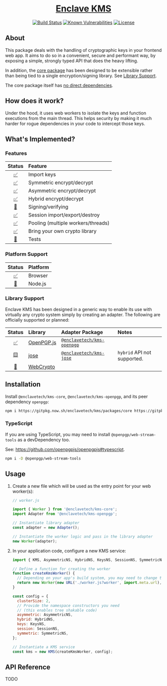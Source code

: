 <div align=center>

# [Enclave KMS](https://github.com/enclavetech/kms)

[![Build Status](https://github.com/enclavetech/kms/actions/workflows/build.yml/badge.svg)](https://github.com/enclavetech/kms/actions/workflows/build.yml) [![Known Vulnerabilities](https://snyk.io/test/github/enclavetech/kms/badge.svg)](https://snyk.io/test/github/enclavetech/kms) [![License](https://img.shields.io/github/license/enclavetech/kms)](LICENSE)

</div>

<!-- TODO: table of contents -->

## About

This package deals with the handling of cryptographic keys in your frontend web app. It aims to do so in a convenient, secure and performant way, by exposing a simple, strongly typed API that does the heavy lifting.

In addition, the [core package](packages/core) has been designed to be extensible rather than being tied to a single encryption/signing library. See [Library Support](#library-support).

The core package itself has [no direct dependencies](packages/core/package.json).

## How does it work?

Under the hood, it uses web workers to isolate the keys and function executions from the main thread. This helps security by making it much harder for rogue dependencies in your code to intercept those keys.

## What's Implemented?

### Features

|                 Status                 | Feature                            |
| :------------------------------------: | :--------------------------------- |
| [:white_check_mark:](## 'Implemented') | Import keys                        |
| [:white_check_mark:](## 'Implemented') | Symmetric encrypt/decrypt          |
| [:white_check_mark:](## 'Implemented') | Asymmetric encrypt/decrypt         |
| [:white_check_mark:](## 'Implemented') | Hybrid encrypt/decrypt             |
|     [:construction:](## 'Planned')     | Signing/verifying                  |
| [:white_check_mark:](## 'Implemented') | Session import/export/destroy      |
| [:white_check_mark:](## 'Implemented') | Pooling (multiple workers/threads) |
| [:white_check_mark:](## 'Implemented') | Bring your own crypto library      |
|     [:construction:](## 'Planned')     | Tests                              |

### Platform Support

|                Status                | Platform |
| :----------------------------------: | :------- |
| [:white_check_mark:](## 'Supported') | Browser  |
|    [:construction:](## 'Planned')    | Node.js  |

### Library Support

Enclave KMS has been designed in a generic way to enable its use with virtually any crypto system simply by creating an adapter. The following are officially supported or planned:

<!-- TODO: provide adapter docs -->

|                Status                | Library                                                                      | Adapter Package                                         | Notes                       |
| :----------------------------------: | :--------------------------------------------------------------------------- | :------------------------------------------------------ | :-------------------------- |
| [:white_check_mark:](## 'Supported') | [OpenPGP.js](https://openpgpjs.org)                                          | [`@enclavetech/kms-openpgp`](packages/adapters/openpgp) |
|   [:yellow_square:](## 'Partial')    | [jose](https://github.com/panva/jose)                                        | [`@enclavetech/kms-jose`](packages/adapters/jose)       | `hybrid` API not supported. |
|    [:construction:](## 'Planned')    | [WebCrypto](https://developer.mozilla.org/en-US/docs/Web/API/Web_Crypto_API) |

<!-- TODO: library feature support matrix -->
<!-- TODO: benchmarks -->

## Installation

Install `@enclavetech/kms-core`, `@enclavetech/kms-openpgp`, and its peer dependency `openpgp`:

```sh
npm i https://gitpkg.now.sh/enclavetech/kms/packages/core https://gitpkg.now.sh/enclavetech/kms/packages/adapters/openpgp openpgp
```

### TypeScript

If you are using TypeScript, you may need to install `@openpgp/web-stream-tools` as a devDependency too.

See: <https://github.com/openpgpjs/openpgpjs#typescript>.

```sh
npm i -D @openpgp/web-stream-tools
```

## Usage

1. Create a new file which will be used as the entry point for your web worker(s):

   ```js
   // worker.js

   import { Worker } from '@enclavetech/kms-core';
   import Adapter from '@enclavetech/kms-openpgp';

   // Instantiate library adapter
   const adapter = new Adapter();

   // Instantiate the worker logic and pass in the library adapter
   new Worker(adapter);
   ```

2. In your application code, configure a new KMS service:

   ```js
   import { KMS, AsymmetricNS, HybridNS, KeysNS, SessionNS, SymmetricNS } from '@enclavetech/kms-core';

   // Define a function for creating the worker
   function createKmsWorker() {
     // Depending on your app's build system, you may need to change these params
     return new Worker(new URL('./worker.js?worker', import.meta.url), { type: 'module' });
   }

   const config = {
     clusterSize: 2,
     // Provide the namespace constructors you need
     // (this enables tree shakable code)
     asymmetric: AsymmetricNS,
     hybrid: HybridNS,
     keys: KeysNS,
     session: SessionNS,
     symmetric: SymmetricNS,
   };

   // Instantiate a KMS service
   const kms = new KMS(createKmsWorker, config);
   ```

## API Reference

TODO
